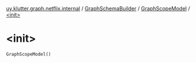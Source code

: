 [uy.klutter.graph.netflix.internal](../../index.md) / [GraphSchemaBuilder](../index.md) / [GraphScopeModel](index.md) / [&lt;init&gt;](.)


# &lt;init&gt;

`GraphScopeModel()`


